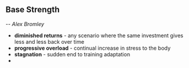 ## Base Strength
-- *Alex Bromley*


- **diminished returns** - any scenario where the same investment gives less and less back over time
- **progressive overload** - continual increase in stress to the body
- **stagnation** - sudden end to training adaptation
- 